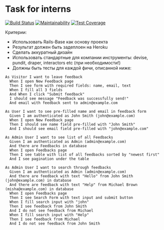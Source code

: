 # Task for interns

[![Build Status](https://semaphoreci.com/api/v1/wowonrails/task-for-interns/branches/master/shields_badge.svg)](https://semaphoreci.com/wowonrails/task-for-interns)
[![Maintainability](https://api.codeclimate.com/v1/badges/1744dcb0311b297d7c47/maintainability)](https://codeclimate.com/github/wowonrails/task-for-interns/maintainability)
[![Test Coverage](https://api.codeclimate.com/v1/badges/1744dcb0311b297d7c47/test_coverage)](https://codeclimate.com/github/wowonrails/task-for-interns/test_coverage)


Критерии:

- Использовать Rails-Base как основу проекта
- Результат должен быть задеплоен на Heroku
- Сделать аккуратный дизайн
- Использовать стандартные для компании инструменты: devise, pundit, draper, interactors etc (при необходимости!)
- Должны быть тесты для каждой фичи, описанной ниже:

```
As Visitor I want to leave feedback
  When I open New Feedback page
  Then I see form with required fields: name, email, text
  When I fill all 3 fields
  And When I click "Submit feedback"
  I should see message "Feedback was successfully send!"
  And email with feedback sent to admin@example.com

As User I want to see pre-filled name and email in feedback form
  Given I am authenticated as John Smith (john@example.com)
  When I open New Feedback page
  Then I should see name field pre-filled with "John Smith"
  And I should see email field pre-filled with "john@example.com"

As Admin User I want to see list of all Feedbacks
  Given I am authenticated as Admin (admin@example.com)
  And there are Feedbacks in database
  When I open Feedbacks page
  Then I see table with list of all feedbacks sorted by "newest first"
  And I see pagination under the table

As Admin User I want to search through feedbacks
  Given I am authenticated as Admin (admin@example.com)
  And there are feedback with text "Hello" from John Smith (john@example.com) in database
  And there are feedback with text "Help" from Michael Brown (misha@example.com) in database
  When I open Feedbacks page
  Then I see Search Form with text input and submit button
  When I fill search input with "john"
  Then I see feedback from John Smith
  And I do not see feedback from Michael
  When I fill search input with "Help"
  Then I see feedback from Michael
  And I do not see feedback from John Smith
```
